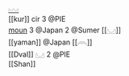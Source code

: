 [𓈉](𓈉)  
[[kur]] cir 3 @PIE  
[moun](moun) 3 @Japan 2 @Sumer [[𓈋]]  
[[yaman]] @Japan [[𓇺]]  
[[Dval]] 𓈋 2 @PIE  
[[Shan]]  